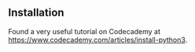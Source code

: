 ## Installation

Found a very useful tutorial on Codecademy at https://www.codecademy.com/articles/install-python3.